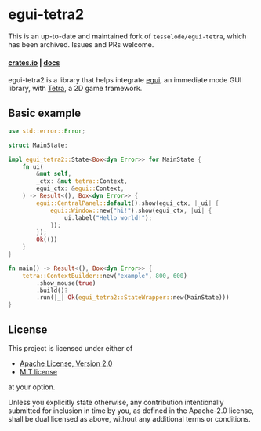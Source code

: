 # egui-tetra2

This is an up-to-date and maintained fork of `tesselode/egui-tetra`, which has been archived. Issues and PRs welcome.

#### [crates.io](https://crates.io/crates/egui-tetra2) | [docs](https://docs.rs/egui-tetra2)

egui-tetra2 is a library that helps integrate [egui](https://crates.io/crates/egui),
an immediate mode GUI library, with [Tetra](https://crates.io/crates/tetra),
a 2D game framework.

## Basic example

```rust
use std::error::Error;

struct MainState;

impl egui_tetra2::State<Box<dyn Error>> for MainState {
	fn ui(
		&mut self,
		_ctx: &mut tetra::Context,
		egui_ctx: &egui::Context,
	) -> Result<(), Box<dyn Error>> {
		egui::CentralPanel::default().show(egui_ctx, |_ui| {
			egui::Window::new("hi!").show(egui_ctx, |ui| {
				ui.label("Hello world!");
			});
		});
		Ok(())
	}
}

fn main() -> Result<(), Box<dyn Error>> {
	tetra::ContextBuilder::new("example", 800, 600)
		.show_mouse(true)
		.build()?
		.run(|_| Ok(egui_tetra2::StateWrapper::new(MainState)))
}
```

## License

This project is licensed under either of

- [Apache License, Version 2.0](https://github.com/trevyn/egui-tetra2/blob/main/LICENSE-Apache)
- [MIT license](https://github.com/trevyn/egui-tetra2/blob/main/LICENSE-MIT)

at your option.

Unless you explicitly state otherwise, any contribution intentionally submitted for inclusion in
time by you, as defined in the Apache-2.0 license, shall be dual licensed as above, without any
additional terms or conditions.
